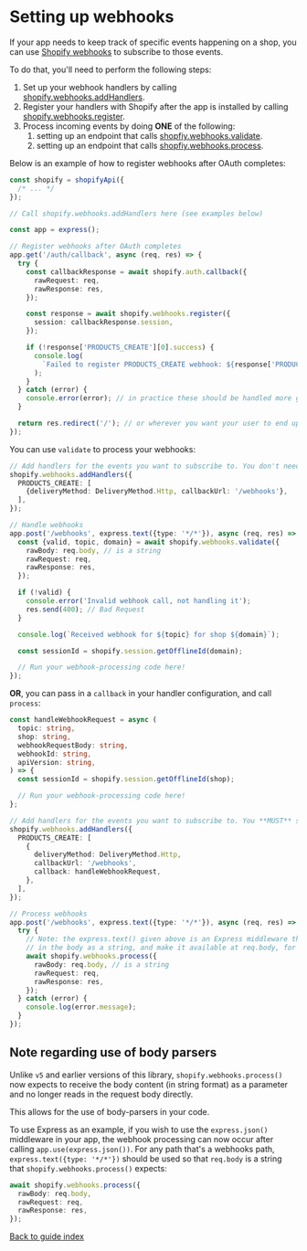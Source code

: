 # Setting up webhooks

If your app needs to keep track of specific events happening on a shop, you can use [Shopify webhooks](https://shopify.dev/docs/apps/webhooks) to subscribe to those events.

To do that, you'll need to perform the following steps:

1. Set up your webhook handlers by calling [shopify.webhooks.addHandlers](../reference/webhooks/addHandlers.md).
1. Register your handlers with Shopify after the app is installed by calling [shopify.webhooks.register](../reference/webhooks/register.md).
1. Process incoming events by doing **ONE** of the following:
   1. setting up an endpoint that calls [shopfiy.webhooks.validate](../reference/webhooks/validate.md).
   1. setting up an endpoint that calls [shopfiy.webhooks.process](../reference/webhooks/process.md).

Below is an example of how to register webhooks after OAuth completes:

```ts
const shopify = shopifyApi({
  /* ... */
});

// Call shopify.webhooks.addHandlers here (see examples below)

const app = express();

// Register webhooks after OAuth completes
app.get('/auth/callback', async (req, res) => {
  try {
    const callbackResponse = await shopify.auth.callback({
      rawRequest: req,
      rawResponse: res,
    });

    const response = await shopify.webhooks.register({
      session: callbackResponse.session,
    });

    if (!response['PRODUCTS_CREATE'][0].success) {
      console.log(
        `Failed to register PRODUCTS_CREATE webhook: ${response['PRODUCTS_CREATE'][0].result}`,
      );
    }
  } catch (error) {
    console.error(error); // in practice these should be handled more gracefully
  }

  return res.redirect('/'); // or wherever you want your user to end up after OAuth completes
});
```

You can use `validate` to process your webhooks:

```ts
// Add handlers for the events you want to subscribe to. You don't need a callback if you're just using `validate`
shopify.webhooks.addHandlers({
  PRODUCTS_CREATE: [
    {deliveryMethod: DeliveryMethod.Http, callbackUrl: '/webhooks'},
  ],
});

// Handle webhooks
app.post('/webhooks', express.text({type: '*/*'}), async (req, res) => {
  const {valid, topic, domain} = await shopify.webhooks.validate({
    rawBody: req.body, // is a string
    rawRequest: req,
    rawResponse: res,
  });

  if (!valid) {
    console.error('Invalid webhook call, not handling it');
    res.send(400); // Bad Request
  }

  console.log(`Received webhook for ${topic} for shop ${domain}`);

  const sessionId = shopify.session.getOfflineId(domain);

  // Run your webhook-processing code here!
});
```

**OR**, you can pass in a `callback` in your handler configuration, and call `process`:

```ts
const handleWebhookRequest = async (
  topic: string,
  shop: string,
  webhookRequestBody: string,
  webhookId: string,
  apiVersion: string,
) => {
  const sessionId = shopify.session.getOfflineId(shop);

  // Run your webhook-processing code here!
};

// Add handlers for the events you want to subscribe to. You **MUST** set a callback function when calling `process`
shopify.webhooks.addHandlers({
  PRODUCTS_CREATE: [
    {
      deliveryMethod: DeliveryMethod.Http,
      callbackUrl: '/webhooks',
      callback: handleWebhookRequest,
    },
  ],
});

// Process webhooks
app.post('/webhooks', express.text({type: '*/*'}), async (req, res) => {
  try {
    // Note: the express.text() given above is an Express middleware that will read
    // in the body as a string, and make it available at req.body, for this path only.
    await shopify.webhooks.process({
      rawBody: req.body, // is a string
      rawRequest: req,
      rawResponse: res,
    });
  } catch (error) {
    console.log(error.message);
  }
});
```

## Note regarding use of body parsers

Unlike `v5` and earlier versions of this library, `shopify.webhooks.process()` now expects to receive the body content (in string format) as a parameter and no longer reads in the request body directly.

This allows for the use of body-parsers in your code.

To use Express as an example, if you wish to use the `express.json()` middleware in your app, the webhook processing can now occur after calling `app.use(express.json())`. For any path that's a webhooks path, `express.text({type: '*/*'})` should be used so that `req.body` is a string that `shopify.webhooks.process()` expects:

```typescript
await shopify.webhooks.process({
  rawBody: req.body,
  rawRequest: req,
  rawResponse: res,
});
```

[Back to guide index](../../README.md#guides)
